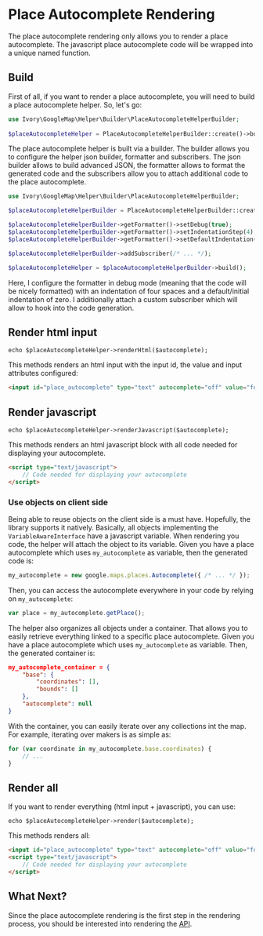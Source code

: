 # Place Autocomplete Rendering

The place autocomplete rendering only allows you to render a place autocomplete. The javascript place autocomplete 
code will be wrapped into a unique named function.

## Build

First of all, if you want to render a place autocomplete, you will need to build a place autocomplete helper. So, let's 
go:

``` php
use Ivory\GoogleMap\Helper\Builder\PlaceAutocompleteHelperBuilder;
 
$placeAutocompleteHelper = PlaceAutocompleteHelperBuilder::create()->build();
```

The place autocomplete helper is built via a builder. The builder allows you to configure the helper json builder, 
formatter and subscribers. The json builder allows to build advanced JSON, the formatter allows to format the generated 
code and the subscribers allow you to attach additional code to the place autocomplete.

``` php
use Ivory\GoogleMap\Helper\Builder\PlaceAutocompleteHelperBuilder;

$placeAutocompleteHelperBuilder = PlaceAutocompleteHelperBuilder::create();

$placeAutocompleteHelperBuilder->getFormatter()->setDebug(true);
$placeAutocompleteHelperBuilder->getFormatter()->setIndentationStep(4);
$placeAutocompleteHelperBuilder->getFormatter()->setDefaultIndentation(0);

$placeAutocompleteHelperBuilder->addSubscriber(/* ... */);

$placeAutocompleteHelper = $placeAutocompleteHelperBuilder->build();
```

Here, I configure the formatter in debug mode (meaning that the code will be nicely formatted) with an indentation of 
four spaces and a default/initial indentation of zero. I additionally attach a custom subscriber which will allow to 
hook into the code generation.

## Render html input

```
echo $placeAutocompleteHelper->renderHtml($autocomplete);
```

This methods renders an html input with the input id, the value and input attributes configured:

``` html
<input id="place_autocomplete" type="text" autocomplete="off" value="foo" />
```

## Render javascript

```
echo $placeAutocompleteHelper->renderJavascript($autocomplete);
```

This methods renders an html javascript block with all code needed for displaying your autocomplete.

``` html
<script type="text/javascript">
    // Code needed for displaying your autocomplete
</script>
```

### Use objects on client side

Being able to reuse objects on the client side is a must have. Hopefully, the library supports it natively. Basically, 
all objects implementing the `VariableAwareInterface` have a javascript variable. When rendering you code, the helper 
will attach the object to its variable. Given you have a place autocomplete which uses `my_autocomplete` as variable, 
then the generated code is: 
  
``` js
my_autocomplete = new google.maps.places.Autocomplete({ /* ... */ });
```
 
Then, you can access the autocomplete everywhere in your code by relying on `my_autocomplete`:

``` js
var place = my_autocomplete.getPlace();
```

The helper also organizes all objects under a container. That allows you to easily retrieve everything linked to a 
specific place autocomplete. Given you have a place autocomplete which uses `my_autocomplete` as variable. Then, the 
generated container is:

``` json
my_autocomplete_container = {
    "base": {
        "coordinates": [],
        "bounds": []
    },
    "autocomplete": null
}
```

With the container, you can easily iterate over any collections int the map. For example, iterating over makers is as 
simple as:

```  js
for (var coordinate in my_autocomplete.base.coordinates) {
    // ...
}
```

## Render all

If you want to render everything (html input + javascript), you can use:

```
echo $placeAutocompleteHelper->render($autocomplete);
```

This methods renders all:

``` html
<input id="place_autocomplete" type="text" autocomplete="off" value="foo" />
<script type="text/javascript">
    // Code needed for displaying your autocomplete
</script>
```

## What Next?

Since the place autocomplete rendering is the first step in the rendering process, you should be interested into 
rendering the [API](/doc/helper/api.doc).
